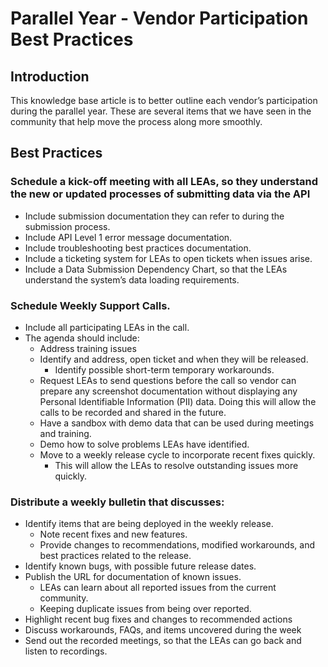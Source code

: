 # Parallel Year - Vendor Participation Best Practices

## Introduction

This knowledge base article is to better outline each vendor’s participation during the parallel year. These are several items that we have seen in the community that help move the process along more smoothly.

## Best Practices

### Schedule a kick-off meeting with all LEAs, so they understand the new or updated processes of submitting data via the API

* Include submission documentation they can refer to during the submission process.
* Include API Level 1 error message documentation.
* Include troubleshooting best practices documentation.
* Include a ticketing system for LEAs to open tickets when issues arise.
* Include a Data Submission Dependency Chart, so that the LEAs understand the system’s data loading requirements.

### Schedule Weekly Support Calls.​

* Include all participating LEAs in the call.
* The agenda should include:
  * Address training issues
  * Identify and address, open ticket and when they will be released.
    * Identify possible short-term temporary workarounds.
  * Request LEAs to send questions before the call so vendor can prepare any screenshot documentation without displaying any Personal Identifiable Information (PII) data. Doing this will allow the calls to be recorded and shared in the future​.
  * Have a sandbox with demo data that can be used during meetings and training.
  * Demo how to solve problems LEAs have identified​.
  * Move to a weekly release cycle to incorporate recent fixes quickly.
    * This will allow the LEAs to resolve outstanding issues more quickly.

### Distribute a weekly bulletin that discusses:​

* Identify items that are being deployed in the weekly release.
  * Note recent fixes and new features.
  * Provide changes to recommendations, modified workarounds, and best practices related to the release.
* Identify known bugs​, with possible future release dates.
* Publish the URL for documentation of known issues.
  * LEAs can learn about all reported issues from the current community.
  * Keeping duplicate issues from being over reported.
* Highlight recent bug fixes and changes to recommended actions​
* Discuss workarounds, FAQs, and items uncovered during the week​
* Send out the recorded meetings, so that the LEAs can go back and listen to recordings.
